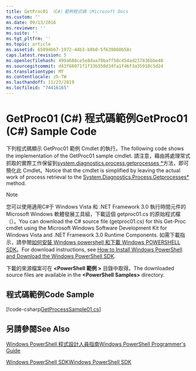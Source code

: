 ```yaml
---
title: GetProc01 （C#）範例程式碼 |Microsoft Docs
ms.custom: ''
ms.date: 09/13/2016
ms.reviewer: ''
ms.suite: ''
ms.tgt_pltfrm: ''
ms.topic: article
ms.assetid: 65094bb7-1972-44b3-b8b0-5f639860b58c
caps.latest.revision: 5
ms.openlocfilehash: 499a688ce5e8daa78baff58c454ad237836bbe48
ms.sourcegitcommit: d43f66071f1f33b350d34fa1f46f3a35910c5d24
ms.translationtype: MT
ms.contentlocale: zh-TW
ms.lasthandoff: 11/23/2019
ms.locfileid: "74416165"
---
```

# <a name="getproc01-c-sample-code"></a><span data-ttu-id="75801-102">GetProc01 (C#) 程式碼範例</span><span class="sxs-lookup"><span data-stu-id="75801-102">GetProc01 (C#) Sample Code</span></span>

<span data-ttu-id="75801-103">下列程式碼顯示 GetProc01 範例 Cmdlet 的執行。</span><span class="sxs-lookup"><span data-stu-id="75801-103">The following code shows the implementation of the GetProc01 sample cmdlet.</span></span> <span data-ttu-id="75801-104">請注意，藉由將處理常式抓取的實際工作保留到[system.diagnostics.process.getprocesses \*](/dotnet/api/System.Diagnostics.Process.GetProcesses)方法，即可簡化此 Cmdlet。</span><span class="sxs-lookup"><span data-stu-id="75801-104">Notice that the cmdlet is simplified by leaving the actual work of process retrieval to the [System.Diagnostics.Process.Getprocesses\*](/dotnet/api/System.Diagnostics.Process.GetProcesses) method.</span></span>

> [!NOTE]
> <span data-ttu-id="75801-105">您可以使用適用C#于 Windows Vista 和 .NET Framework 3.0 執行時間元件的 Microsoft Windows 軟體發展工具組，下載這個 getproc01.cs 的原始程式檔（）。</span><span class="sxs-lookup"><span data-stu-id="75801-105">You can download the C# source file (getproc01.cs) for this Get-Proc cmdlet using the Microsoft Windows Software Development Kit for Windows Vista and .NET Framework 3.0 Runtime Components.</span></span> <span data-ttu-id="75801-106">如需下載指示，請參閱[如何安裝 Windows powershell 和下載 Windows POWERSHELL SDK](/powershell/scripting/developer/installing-the-windows-powershell-sdk)。</span><span class="sxs-lookup"><span data-stu-id="75801-106">For download instructions, see [How to Install Windows PowerShell and Download the Windows PowerShell SDK](/powershell/scripting/developer/installing-the-windows-powershell-sdk).</span></span>
>
> <span data-ttu-id="75801-107">下載的來源檔案可在 **\<PowerShell 範例 >** 目錄中取得。</span><span class="sxs-lookup"><span data-stu-id="75801-107">The downloaded source files are available in the **\<PowerShell Samples>** directory.</span></span>

## <a name="code-sample"></a><span data-ttu-id="75801-108">程式碼範例</span><span class="sxs-lookup"><span data-stu-id="75801-108">Code Sample</span></span>

[!code-csharp[GetProcessSample01.cs](../../../../powershell-sdk-samples/SDK-2.0/csharp/GetProcessSample01/GetProcessSample01.cs#L11-L126 "GetProcessSample01.cs")]

## <a name="see-also"></a><span data-ttu-id="75801-109">另請參閱</span><span class="sxs-lookup"><span data-stu-id="75801-109">See Also</span></span>

[<span data-ttu-id="75801-110">Windows PowerShell 程式設計人員指南</span><span class="sxs-lookup"><span data-stu-id="75801-110">Windows PowerShell Programmer's Guide</span></span>](./windows-powershell-programmer-s-guide.md)

[<span data-ttu-id="75801-111">Windows PowerShell SDK</span><span class="sxs-lookup"><span data-stu-id="75801-111">Windows PowerShell SDK</span></span>](../windows-powershell-reference.md)
